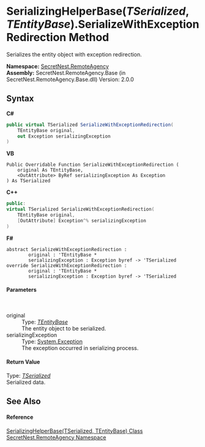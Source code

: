 # SerializingHelperBase(*TSerialized*, *TEntityBase*).SerializeWithExceptionRedirection Method 
 

Serializes the entity object with exception redirection.

**Namespace:**&nbsp;<a href="N_SecretNest_RemoteAgency">SecretNest.RemoteAgency</a><br />**Assembly:**&nbsp;SecretNest.RemoteAgency.Base (in SecretNest.RemoteAgency.Base.dll) Version: 2.0.0

## Syntax

**C#**<br />
``` C#
public virtual TSerialized SerializeWithExceptionRedirection(
	TEntityBase original,
	out Exception serializingException
)
```

**VB**<br />
``` VB
Public Overridable Function SerializeWithExceptionRedirection ( 
	original As TEntityBase,
	<OutAttribute> ByRef serializingException As Exception
) As TSerialized
```

**C++**<br />
``` C++
public:
virtual TSerialized SerializeWithExceptionRedirection(
	TEntityBase original, 
	[OutAttribute] Exception^% serializingException
)
```

**F#**<br />
``` F#
abstract SerializeWithExceptionRedirection : 
        original : 'TEntityBase * 
        serializingException : Exception byref -> 'TSerialized 
override SerializeWithExceptionRedirection : 
        original : 'TEntityBase * 
        serializingException : Exception byref -> 'TSerialized 
```


#### Parameters
&nbsp;<dl><dt>original</dt><dd>Type: <a href="T_SecretNest_RemoteAgency_SerializingHelperBase_2">*TEntityBase*</a><br />The entity object to be serialized.</dd><dt>serializingException</dt><dd>Type: <a href="https://docs.microsoft.com/dotnet/api/system.exception" target="_blank">System.Exception</a><br />The exception occurred in serializing process.</dd></dl>

#### Return Value
Type: <a href="T_SecretNest_RemoteAgency_SerializingHelperBase_2">*TSerialized*</a><br />Serialized data.

## See Also


#### Reference
<a href="T_SecretNest_RemoteAgency_SerializingHelperBase_2">SerializingHelperBase(TSerialized, TEntityBase) Class</a><br /><a href="N_SecretNest_RemoteAgency">SecretNest.RemoteAgency Namespace</a><br />